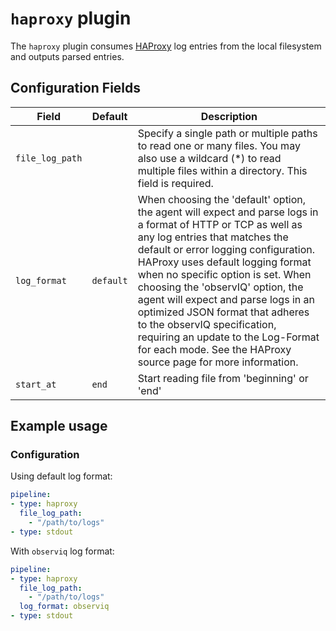 # `haproxy` plugin

The `haproxy` plugin consumes [HAProxy](http://www.haproxy.org/) log entries from the local filesystem and outputs parsed entries.

## Configuration Fields

| Field | Default | Description |
| --- | --- | --- |
| `file_log_path` |  | Specify a single path or multiple paths to read one or many files. You may also use a wildcard (*) to read multiple files within a directory. This field is required. |
| `log_format` | `default`  | When choosing the 'default' option, the agent will expect and parse logs in a format of HTTP or TCP as well as any log entries that matches the default or error logging configuration. HAProxy uses default logging format when no specific option is set. When choosing the 'observIQ' option, the agent will expect and parse logs in an optimized JSON format that adheres to the observIQ specification, requiring an update to the Log-Format for each mode. See the HAProxy source page for more information. |
| `start_at` | `end` | Start reading file from 'beginning' or 'end' |

## Example usage

### Configuration

Using default log format:

```yaml
pipeline:
- type: haproxy
  file_log_path:
    - "/path/to/logs"
- type: stdout

```

With `observiq` log format:

```yaml
pipeline:
- type: haproxy
  file_log_path:
    - "/path/to/logs"
  log_format: observiq
- type: stdout

```
